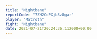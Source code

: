 ```yaml
---
title: "Nightbane"
reportCode: "7ZH2CdPXjb3z8gar"
player: "Matroth"
fight: "Nightbane"
date: 2021-07-21T20:24:36.112000+00:00
---
```


